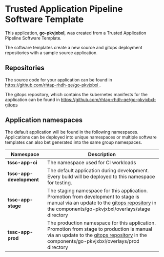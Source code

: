 # Trusted Application Pipeline Software Template

This application, **go-pkvjxbxl**, was created from a Trusted Application Pipeline Software Template.

The software templates create a new source and gitops deployment repositories with a sample source application. 

## Repositories

The source code for your application can be found in [https://github.com/rhtap-rhdh-qe/go-pkvjxbxl ](https://github.com/rhtap-rhdh-qe/go-pkvjxbxl ).
 
The gitops repository, which contains the kubernetes manifests for the application can be found in 
[https://github.com/rhtap-rhdh-qe/go-pkvjxbxl-gitops ](https://github.com/rhtap-rhdh-qe/go-pkvjxbxl-gitops ) 

## Application namespaces 

The default application will be found in the following namespaces. Applications can be deployed into unique namespaces or multiple software templates can also bet generated into the same group namespaces.  

|  Namespace   |  Description   |  
| -------- | -------- |
| **tssc-app-ci** | The namespace used for CI workloads |
| **tssc-app-development** | The default application during development. Every build will be deployed to this namespace for testing. |
| **tssc-app-stage** | The staging namespace for this application. Promotion from development to stage is manual via an update to the [gitops repository](https://github.com/rhtap-rhdh-qe/go-pkvjxbxl-gitops ) in the components/go-pkvjxbxl/overlays/stage directory |
| **tssc-app-prod** | The production namespace for this application. Promotion from stage to production is manual via an update to the [gitops repository](https://github.com/rhtap-rhdh-qe/go-pkvjxbxl-gitops ) in the components/go-pkvjxbxl/overlays/prod directory |